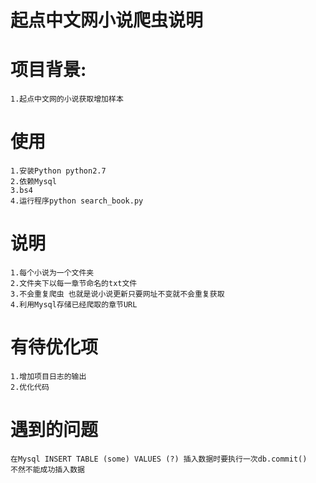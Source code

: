# 起点中文网小说爬虫说明

# 项目背景:
	1.起点中文网的小说获取增加样本

# 使用
	1.安装Python python2.7
	2.依赖Mysql
	3.bs4
	4.运行程序python search_book.py
# 说明
	1.每个小说为一个文件夹 
	2.文件夹下以每一章节命名的txt文件
	3.不会重复爬虫 也就是说小说更新只要网址不变就不会重复获取
	4.利用Mysql存储已经爬取的章节URL
# 有待优化项
	1.增加项目日志的输出
	2.优化代码

# 遇到的问题
	在Mysql INSERT TABLE (some) VALUES (?) 插入数据时要执行一次db.commit()
	不然不能成功插入数据

